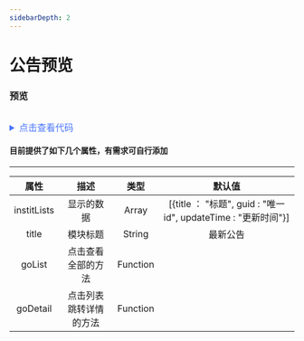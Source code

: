 ```yaml
---
sidebarDepth: 2
---
```


# 公告预览

### 预览

<ClientOnly>
  <short-list></short-list>
</ClientOnly>

<details style="margin-top: 32px; ">

 <summary style=" outline: none; color: #4975fc; font-size: 16px">点击查看代码</summary>

``` html
<template>
    <short-list :institLists="list" title="最新公告" @goList="goList" @goDetail="goDetail"></short-list>
</template>

<script>
    data() {
            return {
                list: [{
                    title: '测试案例新闻第一个',
                    guid: '001',
                    updateTime: '20200212'
                }, {
                    title: '测试案例新闻第二个',
                    guid: '002',
                    updateTime: '20200213'
                }, {
                    title: '测试案例新闻第三个',
                    guid: '003',
                    updateTime: '20200214'
                }, {
                    title: '测试案例新闻第二个',
                    guid: '004',
                    updateTime: '20200214'
                }, {
                    title: '测试案例新闻第三个',
                    guid: '005',
                    updateTime: '20200215'
                }]
            }
        },
        methods: {
            goList() {
                console.log("跳转到查看全部页面");
            },
            goDetail(id) {
                console.log("跳转查看详情页面", id);
            },
        },
</script>
```

</details>

#### 目前提供了如下几个属性，有需求可自行添加

---

| 属性 | 描述 | 类型 | 默认值 |
| :----------: | :----------: | :------: | :-----: |
| institLists | 显示的数据 | Array | [{title ： "标题", guid : "唯一id", updateTime : "更新时间"}] |
| title |   模块标题   | String | 最新公告 |
| goList |     点击查看全部的方法    | Function | |
| goDetail |    点击列表跳转详情的方法    | Function | |
